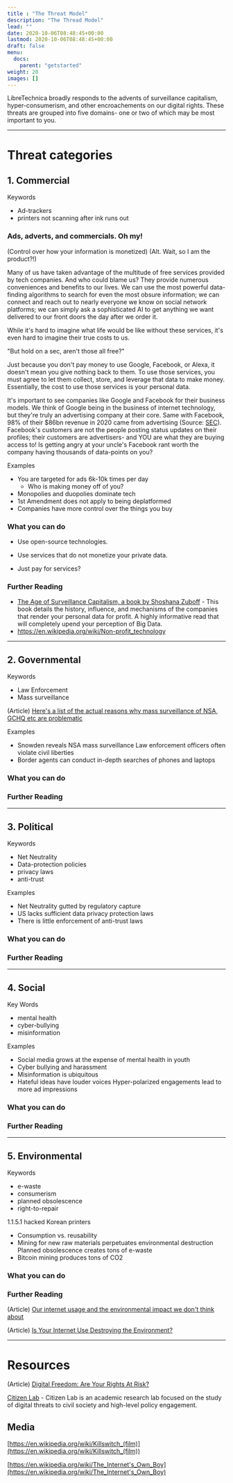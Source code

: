 ```yaml
---
title : "The Threat Model"
description: "The Thread Model"
lead: ""
date: 2020-10-06T08:48:45+00:00
lastmod: 2020-10-06T08:48:45+00:00
draft: false
menu:
  docs:
    parent: "getstarted"
weight: 20
images: []
---
```

LibreTechnica broadly responds to the advents of surveillance capitalism, hyper-consumerism, and other encroachements on our digital rights.  These threats are grouped into five domains- one or two of which may be most important to you. 

--------------------

# Threat categories

## 1. Commercial

Keywords
 - Ad-trackers
 - printers not scanning after ink runs out

###	Ads, adverts, and commercials. Oh my!

(Control over how your information is monetized) (Alt. Wait, so I am the product?!)


Many of us have taken advantage of the multitude of free services provided by tech companies.  And who could blame us?  They provide numerous conveniences and benefits to our lives.  We can use the most powerful data-finding algorithms to search for even the most obsure information; we can connect and reach out to nearly everyone we know on social network platforms; we can simply ask a sophisticated AI to get anything we want delivered to our front doors the day after we order it.

While it's hard to imagine what life would be like without these services, it's even hard to imagine their true costs to us.

"But hold on a sec, aren't those all free?"

Just because you don't pay money to use Google, Facebook, or Alexa, it doesn't mean you give nothing back to them.  To use those services, you must agree to let them collect, store, and leverage that data to make money.  Essentially, the cost to use those services is your personal data.

It's important to see companies like Google and Facebook for their business models.  We think of Google being in the business of internet technology, but they're truly an advertising company at their core.  Same with Facebook, 98% of their $86bn revenue in 2020 came from advertising (Source: [SEC](https://www.sec.gov/ix?doc=/Archives/edgar/data/1326801/000132680121000014/fb-20201231.htm)).  Facebook's customers are not the people posting status updates on their profiles; their customers are advertisers- and YOU are what they are buying access to!  Is getting angry at your uncle's Facebook rant worth the company having thousands of data-points on you?

Examples

- You are targeted for ads 6k-10k times per day
  - Who is making money off of you?
- Monopolies and duopolies dominate tech
- 1st Amendment does not apply to being deplatformed
- Companies have more control over the things you buy



### What you can do

- Use open-source technologies.

- Use services that do not monetize your private data.

- Just pay for services?


### Further Reading

- [The Age of Surveillance Capitalism, a book by Shoshana Zuboff](https://en.wikipedia.org/wiki/The_Age_of_Surveillance_Capitalism) - This book details the history, influence, and mechanisms of the companies that render your personal data for profit.  A highly informative read that will completely upend your perception of Big Data.
- https://en.wikipedia.org/wiki/Non-profit_technology

--------------------

## 2. Governmental

Keywords
 - Law Enforcement
 - Mass surveillance

(Article) [Here's a list of the actual reasons why mass surveillance of NSA, GCHQ etc are problematic](https://www.cryptoparty.in/masssurveillance)

Examples

- Snowden reveals NSA mass surveillance
Law enforcement officers often violate civil liberties
- Border agents can conduct in-depth searches of phones and laptops

### What you can do

### Further Reading

--------------------

## 3. Political

Keywords
 - Net Neutrality
 - Data-protection policies
 - privacy laws
 - anti-trust

Examples
 - Net Neutrality gutted by regulatory capture
 - US lacks sufficient data privacy protection laws
 - There is little enforcement of anti-trust laws

### What you can do

### Further Reading

--------------------

## 4. Social

Key Words
 - mental health
 - cyber-bullying
 - misinformation


Examples

- Social media grows at the expense of mental health in youth
- Cyber bullying and harassment
- Misinformation is ubiquitous
- Hateful ideas have louder voices
Hyper-polarized engagements lead to more ad impressions



### What you can do

### Further Reading

--------------------

## 5. Environmental

Keywords
 - e-waste
 - consumerism
 - planned obsolescence
 - right-to-repair

1.1.5.1	hacked Korean printers

- Consumption vs. reusability
- Mining for new raw materials perpetuates environmental destruction
Planned obsolescence creates tons of e-waste
- Bitcoin mining produces tons of CO2

### What you can do

### Further Reading

(Article) [Our internet usage and the environmental impact we don't think about](https://www.pathzero.com/blog/the-internet-covid-19-and-the-environmental-impact-we-dont-think-about)

(Article) [Is Your Internet Use Destroying the Environment?
](https://www.onegreenplanet.org/animalsandnature/is-your-internet-use-destroying-the-environment/)

--------------------
# Resources

(Article) [Digital Freedom: Are Your Rights At Risk?](https://eachother.org.uk/digital-freedom-are-your-rights-at-risk/)

[Citizen Lab](https://citizenlab.ca) - Citizen Lab is an academic research lab focused on the study of digital threats to civil society and high-level policy engagement.

## Media

[https://en.wikipedia.org/wiki/Killswitch_(film)](https://en.wikipedia.org/wiki/Killswitch_(film))

[https://en.wikipedia.org/wiki/The_Internet's_Own_Boy](https://en.wikipedia.org/wiki/The_Internet's_Own_Boy)

